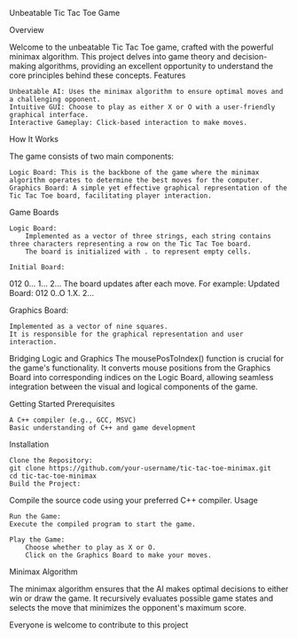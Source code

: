    Unbeatable Tic Tac Toe Game
   
Overview

Welcome to the unbeatable Tic Tac Toe game, crafted with the powerful minimax algorithm. This project delves into game theory and decision-making algorithms, providing an excellent opportunity to understand the core principles behind these concepts.
Features

    Unbeatable AI: Uses the minimax algorithm to ensure optimal moves and a challenging opponent.
    Intuitive GUI: Choose to play as either X or O with a user-friendly graphical interface.
    Interactive Gameplay: Click-based interaction to make moves.

How It Works

The game consists of two main components:

    Logic Board: This is the backbone of the game where the minimax algorithm operates to determine the best moves for the computer.
    Graphics Board: A simple yet effective graphical representation of the Tic Tac Toe board, facilitating player interaction.

Game Boards

    Logic Board:
        Implemented as a vector of three strings, each string contains three characters representing a row on the Tic Tac Toe board.
        The board is initialized with . to represent empty cells.

    Initial Board:
  012
 0...
 1...
 2...
The board updates after each move. For example:
Updated Board:
  012
 0..O
 1.X.
 2...

 Graphics Board:

    Implemented as a vector of nine squares.
    It is responsible for the graphical representation and user interaction.

 Bridging Logic and Graphics
 The mousePosToIndex() function is crucial for the game's functionality. It converts mouse positions from the Graphics Board into corresponding indices on the Logic Board, allowing seamless integration between the visual and logical components of the game.

 Getting Started
Prerequisites

    A C++ compiler (e.g., GCC, MSVC)
    Basic understanding of C++ and game development

Installation

    Clone the Repository:
    git clone https://github.com/your-username/tic-tac-toe-minimax.git
    cd tic-tac-toe-minimax
    Build the Project:
Compile the source code using your preferred C++ compiler.
Usage

    Run the Game:
    Execute the compiled program to start the game.

    Play the Game:
        Choose whether to play as X or O.
        Click on the Graphics Board to make your moves.
Minimax Algorithm

The minimax algorithm ensures that the AI makes optimal decisions to either win or draw the game. It recursively evaluates possible game states and selects the move that minimizes the opponent's maximum score.

Everyone is welcome to contribute to this project


